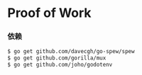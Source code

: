 # Proof of Work

### 依赖

```sh
$ go get github.com/davecgh/go-spew/spew
$ go get github.com/gorilla/mux
$ go get github.com/joho/godotenv
```